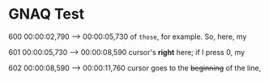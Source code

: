 # GNAQ Test

600
00:00:02,790 --> 00:00:05,730
of `those`, for example. So, here, my

601
00:00:05,730 --> 00:00:08,590
cursor's **right** here; if I press 0, my

602
00:00:08,590 --> 00:00:11,760
cursor goes to the ~~beginning~~ of the line,